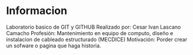 # Informacion
Laboratorio basico de GIT y GITHUB
Realizado por: Cesar Ivan Lascano Camacho
Profesión: Mantenimiento en equipo de computo, diseño e instalacion de cableado estructurado (MECDICE)
Motivación: Porder crear un sofware o pagina que haga historia.
